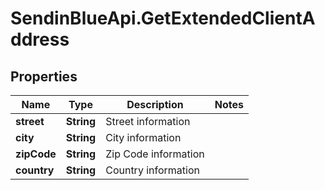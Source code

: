 # SendinBlueApi.GetExtendedClientAddress

## Properties
Name | Type | Description | Notes
------------ | ------------- | ------------- | -------------
**street** | **String** | Street information | 
**city** | **String** | City information | 
**zipCode** | **String** | Zip Code information | 
**country** | **String** | Country information | 


